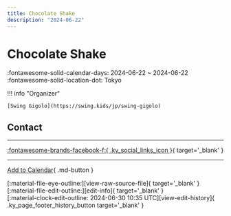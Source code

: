 ```yaml
---
title: Chocolate Shake
description: "2024-06-22"
---
```


# Chocolate Shake 

:fontawesome-solid-calendar-days: 2024-06-22 ~ 2024-06-22  
:fontawesome-solid-location-dot: Tokyo  

!!! info "Organizer"

    [Swing Gigolo](https://swing.kids/jp/swing-gigolo)  

## Contact


---

 [:fontawesome-brands-facebook-f:{ .ky_social_links_icon }](https://www.facebook.com/events/966662868308079){ target='_blank' }

---

[Add to Calendar](https://swing.news/ics/en/2024/jp/chocolate-shake-06-2024.ics){ .md-button }

<div class="ky_page_footer" markdown>
<div class="ky_page_footer_trailing" markdown="span">
[:material-file-eye-outline:][view-raw-source-file]{ target='_blank' }
[:material-file-edit-outline:][edit-info]{ target='_blank' }
</div>
<div class="ky_page_footer_leading" markdown="span">
[:material-clock-edit-outline: 2024-06-30 10:35 UTC][view-edit-history]{ .ky_page_footer_history_button target='_blank' }
</div>
</div>

[view-raw-source-file]: https://github.com/swingdance/events/blob/main/2024/jp/chocolate-shake-06-2024.json "View Raw Source File"
[edit-info]: https://github.com/swingdance/events/issues/new?assignees=&labels=update+event&projects=&template=03-update_entity.yml&title=%5B2024%2Fjp%5D%20Chocolate%20Shake&region=jp&year=2024&id=chocolate-shake-06-2024&name=Chocolate%20Shake&org_id=swing-gigolo "Edit Info"

[view-edit-history]: https://github.com/swingdance/events/commits/main/2024/jp/chocolate-shake-06-2024.json "View Edit History"
